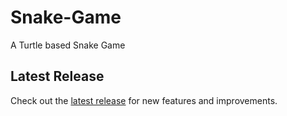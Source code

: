 # Snake-Game
A Turtle based Snake Game
## Latest Release
Check out the [latest release](https://github.com/APillai03/Snake-Game/releases/tag/v0.1.0-alpha) for new features and improvements.
